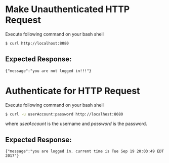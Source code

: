 # Make Unauthenticated HTTP Request

Execute following command on your bash shell
``` bash
$ curl http://localhost:8080
```


## Expected Response:
```
{"message":"you are not logged in!!!"}
```

# Authenticate for HTTP Request

Execute following command on your bash shell
``` bash
$ curl -u userAccount:password http://localhost:8080
```

where *userAccount* is the username and *password* is the password.

## Expected Response:
 ```
 {"message":"you are logged in. current time is Tue Sep 19 20:03:49 EDT 2017"}
 ```
